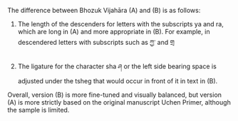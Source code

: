 The difference between Bhozuk Vijahāra (A) and (B) is as follows: 
1. The length of the descenders for letters with the subscripts ya and ra, which are long in (A) and more appropriate in (B). For example, in descendered letters with subscripts such as ཀྱ་ and གྲ 

2. The ligature for the character sha ཤ or the left side bearing space is adjusted under the tsheg that would occur in front of it in text in (B). 

Overall, version (B) is more fine-tuned and visually balanced, but version (A) is more strictly based on the original manuscript Uchen Primer, although the sample is limited. 
